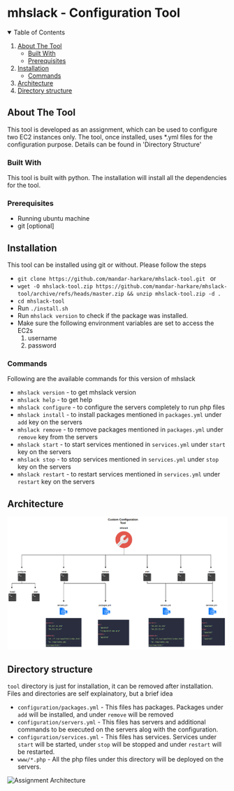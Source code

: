 # mhslack - Configuration Tool

<!-- TABLE OF CONTENTS -->
<details open="open">
  <summary>Table of Contents</summary>
  <ol>
    <li>
      <a href="#about-the-tool">About The Tool</a>
      <ul>
        <li><a href="#built-with">Built With</a></li>
        <li><a href="#prerequisites">Prerequisites</a></li>
      </ul>
    </li>
    <li>
      <a href="#installation">Installation</a>
      <ul>
        <li><a href="#commands">Commands</a></li>
      </ul>
    </li>
    <li><a href="#architecture">Architecture</a></li>
    <li><a href="#directory-structure">Directory structure</a></li>
  </ol>
</details>


## About The Tool

This tool is developed as an assignment, which can be used to configure two EC2 instances only.
The tool, once installed, uses *.yml files for the configuration purpose. Details can be found in 'Directory Structure'

### Built With

This tool is built with python. The installation will install all the dependencies for the tool.

### Prerequisites

* Running ubuntu machine
* git [optional]


<!-- GETTING STARTED -->
## Installation

This tool can be installed using git or without. Please follow the steps
* ```git clone https://github.com/mandar-harkare/mhslack-tool.git ```
or
* ```wget -O mhslack-tool.zip https://github.com/mandar-harkare/mhslack-tool/archive/refs/heads/master.zip && unzip mhslack-tool.zip -d .```  
* ```cd mhslack-tool```
* Run ```./install.sh```
* Run ```mhslack version``` to check if the package was installed.
* Make sure the following environment variables are set to access the EC2s
    1. username
    2. password


### Commands
Following are the available commands for this version of mhslack
* ```mhslack version``` - to get mhslack version
* ```mhslack help``` - to get help
* ```mhslack configure``` - to configure the servers completely to run php files
* ```mhslack install``` - to install packages mentioned in ```packages.yml``` under ```add``` key on the servers 
* ```mhslack remove``` - to remove packages mentioned in ```packages.yml``` under ```remove``` key from the servers 
* ```mhslack start``` - to start services mentioned in ```services.yml``` under ```start``` key on the servers 
* ```mhslack stop``` - to stop services mentioned in ```services.yml``` under ```stop``` key on the servers 
* ```mhslack restart``` - to restart services mentioned in ```services.yml``` under ```restart``` key on the servers 



<!-- USAGE EXAMPLES -->
## Architecture
![Assignment Architecture](./Architecture.PNG)

## Directory structure
```tool``` directory is just for installation, it can be removed after installation. Files and directories are self explainatory, but a brief idea
* ```configuration/packages.yml``` - This files has packages. Packages under ```add``` will be installed, and under ```remove``` will be removed
* ```configuration/servers.yml``` - This files has servers and additional commands to be executed on the servers alog with the configuration.
* ```configuration/services.yml``` - This files has services. Services under ```start``` will be started, under ```stop``` will be stopped and under ```restart``` will be restarted.
* ```www/*.php``` - All the php files under this directory will be deployed on the servers.


![Assignment Architecture](./Structure.PNG)
